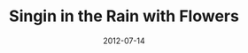 ---
creators:
- kelly snook
- J. Nathan Matias
date: '2012-07-14'
excerpt: ''
filename: 2012-07-14-singin-in-the-rain-with
hosts: []
image: ''
subtitle: ''
tags:
- project
- design
- makeymakey
title: Singin in the Rain with Flowers
uri: https://vimeo.com/45753202
---